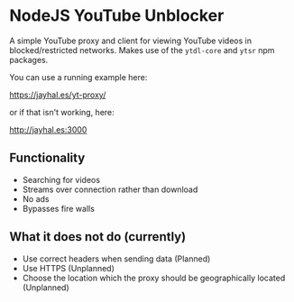 # NodeJS YouTube Unblocker

A simple YouTube proxy and client for viewing YouTube videos in blocked/restricted networks. Makes use of the `ytdl-core` and `ytsr` npm packages. 

You can use a running example here:

https://jayhal.es/yt-proxy/

or if that isn't working, here:

http://jayhal.es:3000

## Functionality
- Searching for videos
- Streams over connection rather than download
- No ads
- Bypasses fire walls

## What it does not do (currently)
- Use correct headers when sending data (Planned)
- Use HTTPS (Unplanned)
- Choose the location which the proxy should be geographically located (Unplanned)
